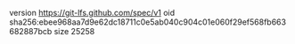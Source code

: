 version https://git-lfs.github.com/spec/v1
oid sha256:ebee968aa7d9e62dc18711c0e5ab040c904c01e060f29ef568fb663682887bcb
size 25258
